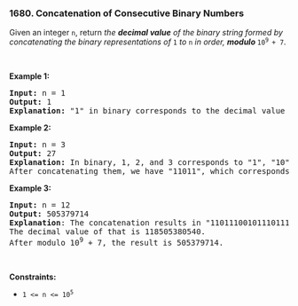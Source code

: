 <h3 align="left"> 1680. Concatenation of Consecutive Binary Numbers</h3>
<div><p>Given an integer <code>n</code>, return <em>the <strong>decimal value</strong> of the binary string formed by concatenating the binary representations of </em><code>1</code><em> to </em><code>n</code><em> in order, <strong>modulo </strong></em><code>10<sup>9 </sup>+ 7</code>.</p>

<p>&nbsp;</p>
<p><strong>Example 1:</strong></p>

<pre><strong>Input:</strong> n = 1
<strong>Output:</strong> 1
<strong>Explanation: </strong>"1" in binary corresponds to the decimal value 1. 
</pre>

<p><strong>Example 2:</strong></p>

<pre><strong>Input:</strong> n = 3
<strong>Output:</strong> 27
<strong>Explanation: </strong>In binary, 1, 2, and 3 corresponds to "1", "10", and "11".
After concatenating them, we have "11011", which corresponds to the decimal value 27.
</pre>

<p><strong>Example 3:</strong></p>

<pre><strong>Input:</strong> n = 12
<strong>Output:</strong> 505379714
<strong>Explanation</strong>: The concatenation results in "1101110010111011110001001101010111100".
The decimal value of that is 118505380540.
After modulo 10<sup>9</sup> + 7, the result is 505379714.
</pre>

<p>&nbsp;</p>
<p><strong>Constraints:</strong></p>

<ul>
	<li><code>1 &lt;= n &lt;= 10<sup>5</sup></code></li>
</ul>
</div>